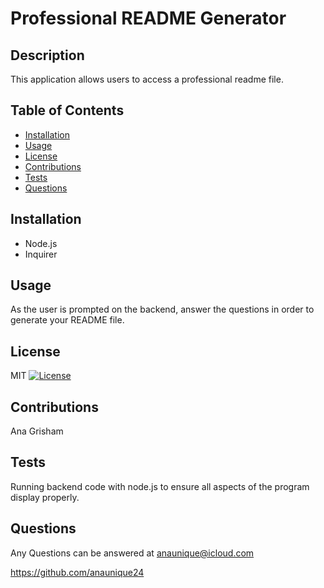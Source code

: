
 # Professional README Generator
 
 ## Description
 This application allows users to access a professional readme file.
 
 ## Table of Contents
 - [Installation](#Installation)
 - [Usage](#Usage)
 - [License](#License)
 - [Contributions](#Contributions)
 - [Tests](#Tests)
 - [Questions](#Questions)
 
 ## Installation
 - Node.js
 - Inquirer

 ## Usage
 As the user is prompted on the backend, answer the questions in order to generate your README file.
 
 ## License
 MIT
 [![License](https://img.shields.io/badge/License-MIT-green.svg)](https://opensource.org/licenses/MIT)
 
 ## Contributions
 Ana Grisham
 
 ## Tests
 Running backend code with node.js to ensure all aspects of the program display properly.
 
 ## Questions
 Any Questions can be answered at anaunique@icloud.com
 
 https://github.com/anaunique24
